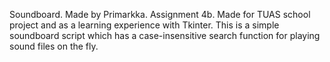 Soundboard. 
Made by Primarkka. 
Assignment 4b. 
Made for TUAS school project and as a learning experience with Tkinter. 
This is a simple soundboard script which has a case-insensitive search function for playing sound files on the fly.
